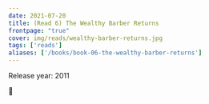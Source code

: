 ```yaml
---
date: 2021-07-20
title: (Read 6) The Wealthy Barber Returns
frontpage: "true"
cover: img/reads/wealthy-barber-returns.jpg
tags: ['reads']
aliases: ['/books/book-06-the-wealthy-barber-returns']
---
```


Release year: 2011

🤔

